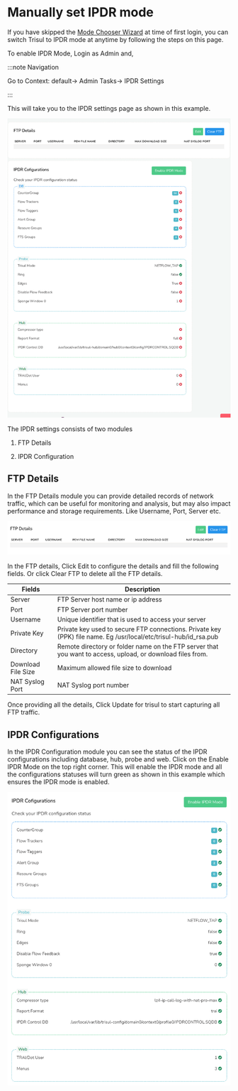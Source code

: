 # Manually set IPDR mode

If you have skipped the [Mode Chooser Wizard](install) at time of first login, you can switch Trisul to IPDR mode at anytime by following the steps on this page. 


To enable IPDR Mode, Login as Admin and,

:::note Navigation

Go to Context: default-> Admin Tasks-> IPDR Settings

:::

This will take you to the IPDR settings page as shown in this example.

![](images/ipdrmodefullpage.png)

The IPDR settings consists of two modules

1. FTP Details

2. IPDR Configuration

## FTP Details

In the FTP Details module you can provide detailed records of network traffic, which can be useful for monitoring and analysis, but may also impact performance and storage requirements. Like Username, Port, Server etc.

![](images/ipdrmode1.png)

In the FTP details, Click Edit to configure the details and fill the following fields. Or click Clear FTP to delete all the FTP details.

| Fields             | Description                                                                                                      |
| ------------------ | ---------------------------------------------------------------------------------------------------------------- |
| Server             | FTP Server host name or ip address                                                                               |
| Port               | FTP Server port number                                                                                           |
| Username           | Unique identifier that is used to access your server                                                             |
| Private Key        | Private key used to secure FTP connections. Private key (PPK) file name. Eg /usr/local/etc/trisul-hub/id_rsa.pub |
| Directory          | Remote directory or folder name on the FTP server that you want to access, upload, or download files from.       |
| Download File Size | Maximum allowed file size to download                                                                            |
| NAT Syslog Port    | NAT Syslog port number                                                                                           |

Once providing all the details, Click Update for trisul to start capturing all FTP traffic.

## IPDR Configurations

In the IPDR Configuration module you can see the status of the IPDR configurations including database, hub, probe and web. Click on the Enable IPDR Mode on the top right corner. This will enable the IPDR mode and all the configurations statuses will turn green as shown in this example which ensures the IPDR mode is enabled.

![](images/ipdrmodeenable.png)
